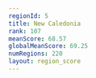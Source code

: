 ```yaml
---
regionId: 5
title: New Caledonia
rank: 107
meanScore: 68.57
globalMeanScore: 69.25
numRegions: 220
layout: region_score
---
```

